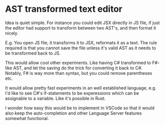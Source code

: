 # AST transformed text editor

Idea is quiet simple. For instance you could edit JSX directly in JS file, if just the editor had support to transform between two AST's, and then format it nicely.

E.g. You open JS file, it transforms it to JSX, reformats it as a text. The rule required is that you cannot save the file unless it's valid AST as it needs to be transformed back to JS.

This would allow cool other experiments. Like having C# transformed to F#-like AST, and let the saving do the trick for converting it back to C#. Notably, F# is way more than syntax, but you could remove parentheses etc.

It would allow pretty fast experiments in an well established language, e.g. I'd like to see C#'s if-statements to be experessions which can be assignable to a variable. Like it's possible in Rust.

I wonder how easy this would be to implement in VSCode so that it would also keep the auto-completion and other Language Server features somewhat functional.

